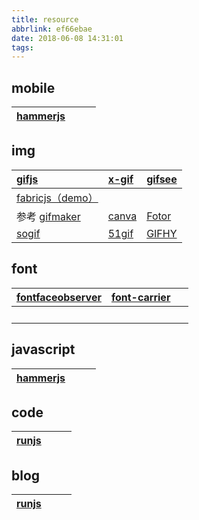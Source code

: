 ```yaml
---
title: resource
abbrlink: ef66ebae
date: 2018-06-08 14:31:01
tags:
---
```


## mobile
| <a href="https://hammerjs.github.io/">hammerjs</a> | &nbsp; | &nbsp; |
| :-- | :-- | :--- |


## img
| <a href="https://jnordberg.github.io/gif.js/">gifjs</a> |  <a href="https://github.com/geelen/x-gif">x-gif</a>  |  <a href="https://www.npmjs.com/package/gifsee">gifsee</a>  |
| :------- | :-------- | :--- |
| <a href="http://fabricjs.com/">fabricjs</a><a href="http://www.tattoofontmaker.com/tattoo-builder/">（demo）</a> | &nbsp; | &nbsp; |
| 参考 <a href="https://giphy.com/create/gifmaker">gifmaker</a> | <a href="https://www.canva.com/">canva</a> | <a href="https://www.fotor.com.cn">Fotor</a> |
| <a href="http://www.soogif.com/editor">sogif</a> |  <a href="http://www.51gif.com/gif/makeJ?mode=gif">51gif</a> | <a href="https://giphy.com/create/gifmaker">GIFHY</a> |

## font
| <a href="https://github.com/bramstein/fontfaceobserver">fontfaceobserver</a> | <a href="https://github.com/purplebamboo/font-carrier">font-carrier</a> | &nbsp; |
| :--- | :--- | :--- |
| &nbsp; | &nbsp; | &nbsp; |

## javascript
| <a href="https://hammerjs.github.io/">hammerjs</a> | &nbsp; | &nbsp; |
| :-- | :-- | :--- |

## code
| <a href="http://runjs.cn/square">runjs</a> | &nbsp; | &nbsp; |
| :-- | :-- | :--- |

## blog
| <a href="http://runjs.cn/square">runjs</a> | &nbsp; | &nbsp; |
| :-- | :-- | :--- |

